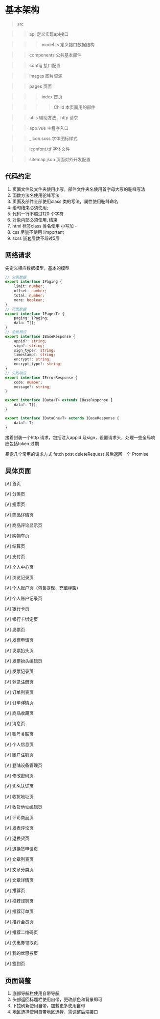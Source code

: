 # 基本架构

> src

>> api 定义实现api接口

>>> model.ts 定义接口数据结构

>> components 公共基本部件

>> config 接口配置

>> images 图片资源

>> pages 页面

>>> index 首页

>>>> Child 本页面用的部件

>> utils 辅助方法，http 请求

>> app.vue 主程序入口

>> _icon.scss 字体图标样式

>> iconfont.ttf 字体文件

>> sitemap.json 页面对外开发配置

## 代码约定

1. 页面文件及文件夹使用小写，部件文件夹名使用首字母大写的驼峰写法
2. 函数方法名使用驼峰写法
3. 页面及部件全部使用class 类的写法，属性使用驼峰命名
4. 语句结束必须使用`;`
5. 代码一行不超过120 个字符
6. 对象内部必须使用`,`结束
7. html 标签class 类名使用 小写加 - 
8. css 尽量不使用 !important
9. scss 嵌套层数不超过5层

## 网络请求

先定义相应数据模型，基本的模型
```ts
// 分页数据
export interface IPaging {
    limit: number;
    offset: number;
    total: number;
    more: boolean;
}
// 页面数据
export interface IPage<T> {
    paging: IPaging;
    data: T[];
}
// 全局相应
export interface IBaseResponse {
    appid?: string;
    sign?: string;
    sign_type?: string;
    timestamp?: string;
    encrypt?: string;
    encrypt_type?: string;
}
// 失败响应
export interface IErrorResponse {
    code: number;
    message?: string;
}

export interface IData<T> extends IBaseResponse {
    data?: T[];
}

export interface IDataOne<T> extends IBaseResponse {
    data?: T;
}
```

接着封装一个http 请求，包括注入appid 及sign，设置请求头，处理一些全局响应包括token 过期

暴露几个常用的请求方式 fetch post deleteRequest 最后返回一个 Promise<T>

## 具体页面

[√] 首页

[√] 分类页

[√] 搜索页

[√] 商品详情页

[√] 商品评论显示页

[√] 购物车页

[√] 结算页

[√] 支付页

[√] 个人中心页

[√] 浏览记录页

[√] 个人账户页（包含提现、充值弹窗）

[√] 个人账户记录页

[√] 银行卡页

[√] 银行卡绑定页

[√] 发票页

[√] 发票申请页

[√] 发票抬头页

[√] 发票抬头编辑页

[√] 发票记录页

[√] 登录注册页

[√] 订单列表页

[√] 订单详情页

[√] 商品收藏页

[√] 消息页

[√] 账号关联页

[√] 个人信息页

[√] 账户注销页

[√] 登陆设备管理页

[√] 修改密码页

[√] 实名认证页

[√] 收货地址页

[√] 收货地址编辑页

[√] 评论商品页

[√] 发表评论页

[√] 退换货页

[√] 退换货申请页

[√] 文章列表页

[√] 文章分类页

[√] 文章详情页

[√] 推荐页

[√] 推荐规则页

[√] 推荐订单页

[√] 推荐会员页

[√] 推荐二维码页

[√] 优惠券领取页

[√] 我的优惠券页

[√] 签到页

## 页面调整

1. 底部导航栏使用自带导航
2. 头部返回标题栏使用自带，更改颜色和背景即可
3. 下拉刷新使用自带，加载更多使用自带
4. 地区选择使用自带地区选择，需调整后端接口
